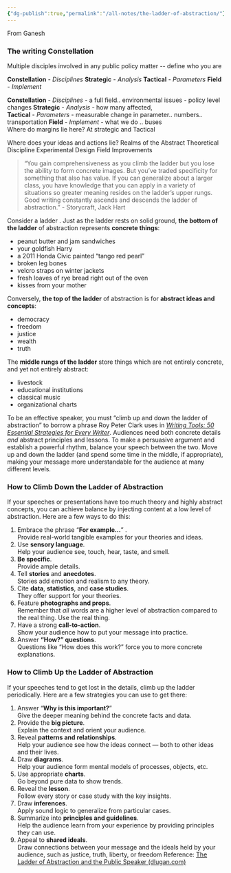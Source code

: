 ```yaml
---
{"dg-publish":true,"permalink":"/all-notes/the-ladder-of-abstraction/"}
---
```


From Ganesh
### The writing Constellation
Multiple disciples involved in any public policy matter -- define who you are 

**Constellation** - *Disciplines*
**Strategic** - *Analysis*
**Tactical** - *Parameters*
**Field** - *Implement*

**Constellation** - *Disciplines*  - a full field.. environmental issues - policy level changes
**Strategic** - *Analysis* - how many affected,  
**Tactical** - *Parameters* - measurable change in parameter.. numbers.. transportation 
**Field** - *Implement* - what we do .. buses  
Where do margins lie here? At strategic and Tactical 

Where does your ideas and actions lie?
Realms of the Abstract
Theoretical Discipline
Experimental Design
Field Improvements

> “You gain comprehensiveness as you climb the ladder but you lose the ability to form concrete images. But you’ve traded specificity for something that also has value. If you can generalize about a larger class, you have knowledge that you can apply in a variety of situations so greater meaning resides on the ladder’s upper rungs. Good writing constantly ascends and descends the ladder of abstraction.” - Storycraft, Jack Hart

Consider a ladder . Just as the ladder rests on solid ground, **the bottom of the ladder** of abstraction represents **concrete things**:

-   peanut butter and jam sandwiches
-   your goldfish Harry
-   a 2011 Honda Civic painted “tango red pearl”
-   broken leg bones
-   velcro straps on winter jackets
-   fresh loaves of rye bread right out of the oven
-   kisses from your mother

Conversely, **the top of the ladder** of abstraction is for **abstract ideas and concepts**:

-   democracy
-   freedom
-   justice
-   wealth
-   truth

The **middle rungs of the ladder** store things which are not entirely concrete, and yet not entirely abstract:

-   livestock
-   educational institutions
-   classical music
-   organizational charts

To be an effective speaker, you must “climb up and down the ladder of abstraction” to borrow a phrase Roy Peter Clark uses in [_Writing Tools: 50 Essential Strategies for Every Writer_](http://www.amazon.com/gp/product/0316014990/ref=as_li_ss_tl?ie=UTF8&camp=1789&creative=390957&creativeASIN=0316014990&linkCode=as2&tag=6mcite-20 "Examine book details"). Audiences need both concrete details _and_ abstract principles and lessons. To make a persuasive argument and establish a powerful rhythm, balance your speech between the two. Move up and down the ladder (and spend some time in the middle, if appropriate), making your message more understandable for the audience at many different levels.

### How to Climb Down the Ladder of Abstraction

If your speeches or presentations have too much theory and highly abstract concepts, you can achieve balance by injecting content at a low level of abstraction. Here are a few ways to do this:

1.  Embrace the phrase “**For example…**” .  
    Provide real-world tangible examples for your theories and ideas.
2.  Use **sensory language**.  
    Help your audience see, touch, hear, taste, and smell.
3.  **Be specific**.  
    Provide ample details.
4.  Tell **stories** and **anecdotes**.  
    Stories add emotion and realism to any theory.
5.  Cite **data**, **statistics**, and **case studies**.  
    They offer support for your theories.
6.  Feature **photographs and props**.  
    Remember that _all_ words are a higher level of abstraction compared to the real thing. Use the real thing.
7.  Have a strong **call-to-action**.  
    Show your audience how to put your message into practice.
8.  Answer **“How?” questions**.  
    Questions like “How does this work?” force you to more concrete explanations.

### How to Climb Up the Ladder of Abstraction

If your speeches tend to get lost in the details, climb up the ladder periodically. Here are a few strategies you can use to get there:

1.  Answer “**Why is this important?**”  
    Give the deeper meaning behind the concrete facts and data.
2.  Provide the **big picture**.  
    Explain the context and orient your audience.
3.  Reveal **patterns and relationships**.  
    Help your audience see how the ideas connect — both to other ideas and their lives.
4.  Draw **diagrams**.  
    Help your audience form mental models of processes, objects, etc.
5.  Use appropriate **charts**.  
    Go beyond pure data to show trends.
6.  Reveal the **lesson**.  
    Follow every story or case study with the key insights.
7.  Draw **inferences**.  
    Apply sound logic to generalize from particular cases.
8.  Summarize into **principles and guidelines**.  
    Help the audience learn from your experience by providing principles they can use.
9.  Appeal to **shared ideals**.  
    Draw connections between your message and the ideals held by your audience, such as justice, truth, liberty, or freedom
Reference: [The Ladder of Abstraction and the Public Speaker (dlugan.com)](http://sixminutes.dlugan.com/ladder-abstraction/) 